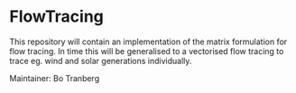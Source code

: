 FlowTracing
===========

This repository will contain an implementation of the matrix formulation for flow tracing. In time this will be generalised to a vectorised flow tracing to trace eg. wind and solar generations individually.

Maintainer: Bo Tranberg
